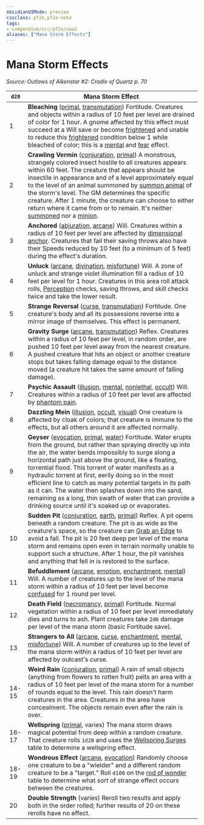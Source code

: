 ```yaml
---
obsidianUIMode: preview
cssclass: pf2e,pf2e-note
tags:
- compendium/src/pf2e/ooa2
aliases: ["Mana Storm Effects"]
---
```

# Mana Storm Effects  
*Source: Outlaws of Alkenstar #2: Cradle of Quartz p. 70*  

| `d20` | Mana Storm Effect |
|-------|-------------------|
| 1 | **Bleaching** ([primal](../traits/primal.md), [transmutation](../traits/transmutation.md)) Fortitude. Creatures and objects within a radius of 10 feet per level are drained of color for 1 hour. A gnome affected by this effect must succeed at a Will save or become [frightened](../conditions.md#Frightened) and unable to reduce this [frightened](../conditions.md#Frightened) condition below 1 while bleached of color; this is a [mental](../traits/mental.md) and [fear](../traits/fear.md) effect. |
| 2 | **Crawling Vermin** ([conjuration](../traits/conjuration.md), [primal](../traits/primal.md)) A monstrous, strangely colored insect hostile to all creatures appears within 60 feet. The creature that appears should be insectile in appearance and of a level approximately equal to the level of an animal summoned by [summon animal](../../compendium/spells/summon-animal.md) of the storm's level. The GM determines the specific creature. After 1 minute, the creature can choose to either return where it came from or to remain. It's neither [summoned](../traits/summoned.md) nor a [minion](../traits/minion.md). |
| 3 | **Anchored** ([abjuration](../traits/abjuration.md), [arcane](../traits/arcane.md)) Will. Creatures within a radius of 10 feet per level are affected by [dimensional anchor](../../compendium/spells/dimensional-anchor.md). Creatures that fail their saving throws also have their Speeds reduced by 10 feet (to a minimum of 5 feet) during the effect's duration. |
| 4 | **Unluck** ([arcane](../traits/arcane.md), [divination](../traits/divination.md), [misfortune](../traits/misfortune.md)) Will. A zone of unluck and strange violet illumination fill a radius of 10 feet per level for 1 hour. Creatures in this area roll attack rolls, [Perception](../../compendium/skills.md#Perception) checks, saving throws, and skill checks twice and take the lower result. |
| 5 | **Strange Reversal** ([curse](../traits/curse.md), [transmutation](../traits/transmutation.md)) Fortitude. One creature's body and all its possessions reverse into a mirror image of themselves. This effect is permanent. |
| 6 | **Gravity Surge** ([arcane](../traits/arcane.md), [transmutation](../traits/transmutation.md)) Reflex. Creatures within a radius of 10 feet per level, in random order, are pushed 10 feet per level away from the nearest creature. A pushed creature that hits an object or another creature stops but takes falling damage equal to the distance moved (a creature hit takes the same amount of falling damage). |
| 7 | **Psychic Assault** ([illusion](../traits/illusion.md), [mental](../traits/mental.md), [nonlethal](../traits/nonlethal.md), [occult](../traits/occult.md)) Will. Creatures within a radius of 10 feet per level are affected by [phantom pain](../../compendium/spells/phantom-pain.md). |
| 8 | **Dazzling Mein** ([illusion](../traits/illusion.md), [occult](../traits/occult.md), [visual](../traits/visual.md)) One creature is affected by cloak of colors; that creature is immune to the effects, but all others around it are affected normally. |
| 9 | **Geyser** ([evocation](../traits/evocation.md), [primal](../traits/primal.md), [water](../traits/water.md)) Fortitude. Water erupts from the ground, but rather than spraying directly up into the air, the water bends impossibly to surge along a horizontal path just above the ground, like a floating, torrential flood. This torrent of water manifests as a hydraulic torrent at first, eerily doing so in the most efficient line to catch as many potential targets in its path as it can. The water then splashes down into the sand, remaining as a long, thin swath of water that can provide a drinking source until it's soaked up or evaporates. |
| 10 | **Sudden Pit** ([conjuration](../traits/conjuration.md), [earth](../traits/earth.md), [primal](../traits/primal.md)) Reflex. A pit opens beneath a random creature. The pit is as wide as the creature's space, so the creature can [Grab an Edge](../actions/grab-an-edge.md) to avoid a fall. The pit is 20 feet deep per level of the mana storm and remains open even in terrain normally unable to support such a structure. After 1 hour, the pit vanishes and anything that fell in is restored to the surface. |
| 11 | **Befuddlement** ([arcane](../traits/arcane.md), [emotion](../traits/emotion.md), [enchantment](../traits/enchantment.md), [mental](../traits/mental.md)) Will. A number of creatures up to the level of the mana storm within a radius of 10 feet per level become [confused](../conditions.md#Confused) for 1 round per level. |
| 12 | **Death Field** ([necromancy](../traits/necromancy.md), [primal](../traits/primal.md)) Fortitude. Normal vegetation within a radius of 10 feet per level immediately dies and turns to ash. Plant creatures take `2d6` damage per level of the mana storm (basic Fortitude save). |
| 13 | **Strangers to All** ([arcane](../traits/arcane.md), [curse](../traits/curse.md), [enchantment](../traits/enchantment.md), [mental](../traits/mental.md), [misfortune](../traits/misfortune.md)) Will. A number of creatures up to the level of the mana storm within a radius of 10 feet per level are affected by outcast's curse. |
| 14-15 | **Weird Rain** ([conjuration](../traits/conjuration.md), [primal](../traits/primal.md)) A rain of small objects (anything from flowers to rotten fruit) pelts an area with a radius of 10 feet per level of the mana storm for a number of rounds equal to the level. This rain doesn't harm creatures in the area. Creatures in the area have concealment. The objects remain even after the rain is over. |
| 16-17 | **Wellspring** ([primal](../traits/primal.md), varies) The mana storm draws magical potential from deep within a random creature. That creature rolls `1d20` and uses the [Wellspring Surges](wellspring-surges-som.md) table to determine a wellspring effect. |
| 18-19 | **Wondrous Effect** ([arcane](../traits/arcane.md), [evocation](../traits/evocation.md)) Randomly choose one creature to be a "wielder" and a different random creature to be a "target." Roll `d100` on the [rod of wonder](../../compendium/equipment/items/rod-of-wonder.md) table to determine what sort of strange effect occurs between the creatures. |
| 20 | **Double Strength** (varies) Reroll two results and apply both in the order rolled; further results of 20 on these rerolls have no effect. |